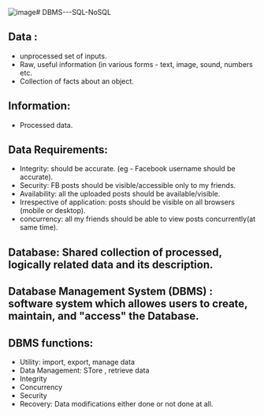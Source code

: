 ![image](https://github.com/user-attachments/assets/1a3a8a8c-c69d-4169-ba46-1f9b2561867f)# DBMS---SQL-NoSQL


## Data : 
  - unprocessed set of inputs.
  - Raw, useful information (in various forms - text, image, sound, numbers etc. 
  - Collection of facts about an object.

## Information:
  - Processed data.

## Data Requirements: 
- Integrity: should be accurate. (eg - Facebook username should be accurate).
- Security: FB posts should be visible/accessible only to my friends.
- Availability: all the uploaded posts should be available/visible.
- Irrespective of application: posts should be visible on all browsers (mobile or desktop).
- concurrency: all my friends should be able to view posts concurrently(at same time).

## Database: Shared collection of processed, logically related data and its description.

## Database Management System (DBMS) : software system which allowes users to create, maintain, and "access" the Database.

## DBMS functions: 
- Utility: import, export, manage data
- Data Management: STore , retrieve data
- Integrity
- Concurrency
- Security
- Recovery: Data modifications either done or not done at all.


